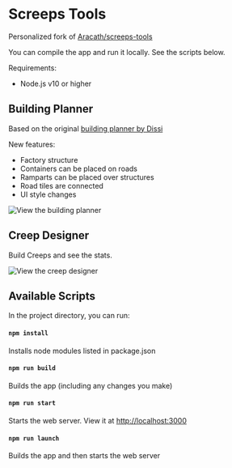 # Screeps Tools

Personalized fork of [Aracath/screeps-tools](https://github.com/Arcath/screeps-tools)

You can compile the app and run it locally.  See the scripts below.

Requirements:
* Node.js v10 or higher


## Building Planner

Based on the original [building planner by Dissi](http://screeps.dissi.me/)

New features:
* Factory structure
* Containers can be placed on roads
* Ramparts can be placed over structures
* Road tiles are connected
* UI style changes

![View the building planner](https://user-images.githubusercontent.com/10291543/80027140-7fae8900-84a0-11ea-8fc4-7fa9438f63e4.png)


## Creep Designer

Build Creeps and see the stats.

![View the creep designer](https://user-images.githubusercontent.com/10291543/80027168-8d640e80-84a0-11ea-8c43-2032e6e58c38.png)


## Available Scripts

In the project directory, you can run:

#### `npm install`

Installs node modules listed in package.json

#### `npm run build`

Builds the app (including any changes you make)

#### `npm run start`

Starts the web server.  View it at [http://localhost:3000](http://localhost:3000)

#### `npm run launch`

Builds the app and then starts the web server
